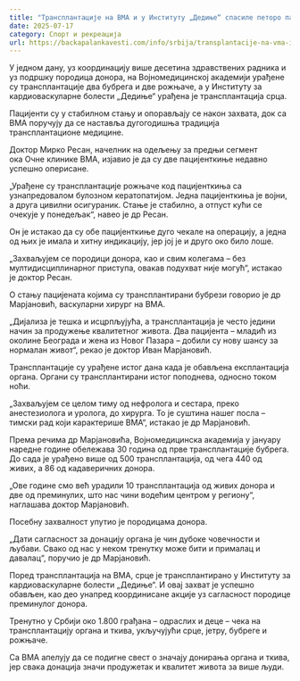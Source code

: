 ```yaml
---
title: "Трансплантације на ВМА и у Институту „Дедиње“ спасиле петоро пацијената"
date: 2025-07-17
category: Спорт и рекреација
url: https://backapalankavesti.com/info/srbija/transplantacije-na-vma-i-u-institutu-dedinje-spasile-petoro-pacijenata/
---
```


У једном дану, уз координацију више десетина здравствених радника и уз подршку породица донора, на Војномедицинској академији урађене су трансплантације два бубрега и две рожњаче, а у Институту за кардиоваскуларне болести „Дедиње“ урађена је трансплантација срца.

Пацијенти су у стабилном стању и опорављају се након захвата, док са ВМА поручују да се наставља дугогодишња традиција трансплантационе медицине.

Доктор Мирко Ресан, начелник на одељењу за предњи сегмент ока Очне клинике ВМА, изјавио је да су две пацијенткиње недавно успешно оперисане.

„Урађене су трансплантације рожњаче код пацијенткиња са узнапредовалом булозном кератопатијом. Једна пацијенткиња је војни, а друга цивилни осигураник. Стање је стабилно, а отпуст кући се очекује у понедељак“, навео је др Ресан.

Он је истакао да су обе пацијенткиње дуго чекале на операцију, а једна од њих је имала и хитну индикацију, јер јој је и друго око било лоше.

„Захваљујем се породици донора, као и свим колегама – без мултидисциплинарног приступа, овакав подухват није могућ“, истакао је доктор Ресан.

О стању пацијената којима су трансплантирани бубрези говорио је др Марјановић, васкуларни хирург на ВМА.

„Дијализа је тешка и исцрпљујућа, а трансплантација је често једини начин за продужење квалитетног живота. Два пацијента – младић из околине Београда и жена из Новог Пазара – добили су нову шансу за нормалан живот“, рекао је доктор Иван Марјановић.

Трансплантације су урађене истог дана када је обављена експлантација органа. Органи су трансплантирани истог поподнева, односно током ноћи.

„Захваљујем се целом тиму од нефролога и сестара, преко анестезиолога и уролога, до хирурга. То је суштина нашег посла – тимски рад који карактерише ВМА“, истакао је др Марјановић.

Према речима др Марјановића, Војномедицинска академија у јануару наредне године обележава 30 година од прве трансплантације бубрега. До сада је урађено више од 500 трансплантација, од чега 440 од живих, а 86 од кадаверичних донора.

„Ове године смо већ урадили 10 трансплантација од живих донора и две од преминулих, што нас чини водећим центром у региону“, наглашава доктор Марјановић.

Посебну захвалност упутио је породицама донора.

„Дати сагласност за донацију органа је чин дубоке човечности и љубави. Свако од нас у неком тренутку може бити и прималац и давалац“, поручио је др Марјановић.

Поред трансплантација на ВМА, срце је трансплантирано у Институту за кардиоваскуларне болести „Дедиње“. И овај захват је успешно обављен, као део унапред координисане акције уз сагласност породице преминулог донора.

Тренутно у Србији око 1.800 грађана – одраслих и деце – чека на трансплантацију органа и ткива, укључујући срце, јетру, бубреге и рожњаче.

Са ВМА апелују да се подигне свест о значају донирања органа и ткива, јер свака донација значи продужетак и квалитет живота за више људи.

